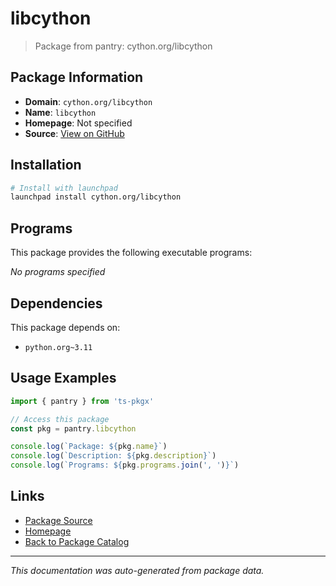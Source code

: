 # libcython

> Package from pantry: cython.org/libcython

## Package Information

- **Domain**: `cython.org/libcython`
- **Name**: `libcython`
- **Homepage**: Not specified
- **Source**: [View on GitHub](https://github.com/pkgxdev/pantry/tree/main/projects/cython.org/libcython/package.yml)

## Installation

```bash
# Install with launchpad
launchpad install cython.org/libcython
```

## Programs

This package provides the following executable programs:

*No programs specified*

## Dependencies

This package depends on:

- `python.org~3.11`

## Usage Examples

```typescript
import { pantry } from 'ts-pkgx'

// Access this package
const pkg = pantry.libcython

console.log(`Package: ${pkg.name}`)
console.log(`Description: ${pkg.description}`)
console.log(`Programs: ${pkg.programs.join(', ')}`)
```

## Links

- [Package Source](https://github.com/pkgxdev/pantry/tree/main/projects/cython.org/libcython/package.yml)
- [Homepage](#)
- [Back to Package Catalog](../../../package-catalog.md)

---

*This documentation was auto-generated from package data.*
